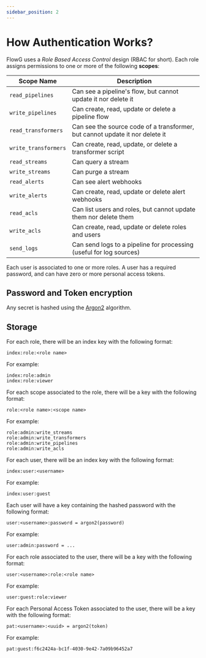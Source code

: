 ```yaml
---
sidebar_position: 2
---
```


# How Authentication Works?

FlowG uses a *Role Based Access Control* design (RBAC for short). Each role
assigns permissions to one or more of the following **scopes**:

| Scope Name | Description |
| --- | --- |
| `read_pipelines` | Can see a pipeline's flow, but cannot update it nor delete it |
| `write_pipelines` | Can create, read, update or delete a pipeline flow |
| `read_transformers` | Can see the source code of a transformer, but cannot update it nor delete it |
| `write_transformers` | Can create, read, update, or delete a transformer script |
| `read_streams` | Can query a stream |
| `write_streams` | Can purge a stream |
| `read_alerts` | Can see alert webhooks |
| `write_alerts` | Can create, read, update or delete alert webhooks |
| `read_acls` | Can list users and roles, but cannot update them nor delete them |
| `write_acls`| Can create, read, update or delete roles and users |
| `send_logs` | Can send logs to a pipeline for processing (useful for log sources) |

Each user is associated to one or more roles. A user has a required password,
and can have zero or more personal access tokens.

## Password and Token encryption

Any secret is hashed using the [Argon2](https://en.wikipedia.org/wiki/Argon2)
algorithm.

## Storage

For each role, there will be an index key with the following format:

```
index:role:<role name>
```

For example:

```
index:role:admin
index:role:viewer
```

For each scope associated to the role, there will be a key with the following
format:

```
role:<role name>:<scope name>
```

For example:

```
role:admin:write_streams
role:admin:write_transformers
role:admin:write_pipelines
role:admin:write_acls
```

For each user, there will be an index key with the following format:

```
index:user:<username>
```

For example:

```
index:user:guest
```

Each user will have a key containing the hashed password with the following
format:

```
user:<username>:password = argon2(password)
```

For example:

```
user:admin:password = ...
```

For each role associated to the user, there will be a key with the following
format:

```
user:<username>:role:<role name>
```

For example:

```
user:guest:role:viewer
```

For each Personal Access Token associated to the user, there will be a key with
the following format:

```
pat:<username>:<uuid> = argon2(token)
```

For example:

```
pat:guest:f6c2424a-bc1f-4030-9e42-7a09b96452a7
```
